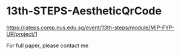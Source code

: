 # 13th-STEPS-AestheticQrCode

https://isteps.comp.nus.edu.sg/event/13th-steps/module/MIP-FYP-UR/project/1

For full paper, please contact me
